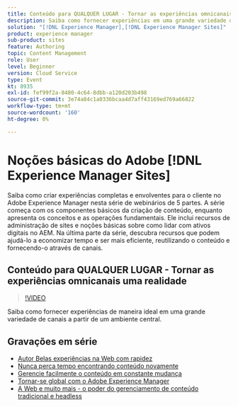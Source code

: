 ```yaml
---
title: Conteúdo para QUALQUER LUGAR - Tornar as experiências omnicanais uma realidade
description: Saiba como fornecer experiências em uma grande variedade de canais a partir de um ambiente
solution: "[!DNL Experience Manager],[!DNL Experience Manager Sites]"
product: experience manager
sub-product: sites
feature: Authoring
topic: Content Management
role: User
level: Beginner
version: Cloud Service
type: Event
kt: 8935
exl-id: fef99f2a-8480-4c64-8dbb-a120d203b498
source-git-commit: 3e74a84c1a0336bcaa4d7aff43169ed769a66822
workflow-type: tm+mt
source-wordcount: '160'
ht-degree: 0%

---
```


# Noções básicas do Adobe [!DNL Experience Manager Sites]

Saiba como criar experiências completas e envolventes para o cliente no Adobe Experience Manager nesta série de webinários de 5 partes. A série começa com os componentes básicos da criação de conteúdo, enquanto apresenta os conceitos e as operações fundamentais. Ele inclui recursos de administração de sites e noções básicas sobre como lidar com ativos digitais no AEM. Na última parte da série, descubra recursos que podem ajudá-lo a economizar tempo e ser mais eficiente, reutilizando o conteúdo e fornecendo-o através de canais.

## Conteúdo para QUALQUER LUGAR - Tornar as experiências omnicanais uma realidade

>[!VIDEO](https://video.tv.adobe.com/v/336982/?quality=12&learn=on&hidetitle=true)

Saiba como fornecer experiências de maneira ideal em uma grande variedade de canais a partir de um ambiente central.

## Gravações em série

* [Autor Belas experiências na Web com rapidez](authoring-fundamentals.md)
* [Nunca perca tempo encontrando conteúdo novamente](media-library-administration.md)
* [Gerencie facilmente o conteúdo em constante mudança](collaboration-tools.md)
* [Tornar-se global com o Adobe Experience Manager](multi-site-management-web-translation.md)
* [A Web e muito mais - o poder do gerenciamento de conteúdo tradicional e headless](traditional-headless-content-management.md)
